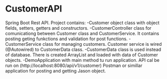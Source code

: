 # CustomerAPI
Spring Boot Rest API.
Project contains:
  -Customer object class with object fields, setters, getters and constructors.
  -CustomerController class for comunicationg between Customer class and CustomerService. It contains posting geting funkctions and validation for post functions. 
  -CustomerService class for managing customers. Customer service is wired (@Autowired) to CustomerData class.
  -CustomerData class is used instead of database. There is created ArrayList and loaded with data of Customer objects.
  -DemoApplication with main method tu run application.
API cal be run on (http://localhost:8080/api/v1/customer) Postman or simillar application for posting and getting Jason object.
  
